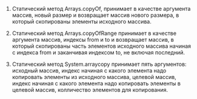 1. Статический метод Arrays.copyOf, принимает в качестве аргумента массив, 
новый размер и возвращает массив нового размера, в который скопированы элементы исходного массива.

2. Статический метод Arrays.copyOfRange принимает в качестве аргумента массив, индексы from и to и 
возвращает массив, в который скопированы часть элементов исходного массива начиная с индекса from и 
заканчивая индексом to, не включая последний.

3. Статический метод System.arraycopy принимает пять аргументов: исходный массив, индекс начиная 
с какого элемента надо копировать элементы из исходного массива, целевой массив, индекс начиная 
с какого элемента надо копировать элементы в целевой массив, колличество элементов для копирования. 
